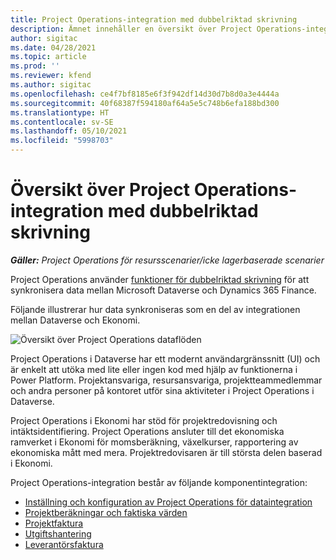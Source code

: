 ```yaml
---
title: Project Operations-integration med dubbelriktad skrivning
description: Ämnet innehåller en översikt över Project Operations-integration med dubbelriktad skrivning.
author: sigitac
ms.date: 04/28/2021
ms.topic: article
ms.prod: ''
ms.reviewer: kfend
ms.author: sigitac
ms.openlocfilehash: ce4f7bf8185e6f3f942df14d30d7b8d0a3e4444a
ms.sourcegitcommit: 40f68387f594180af64a5e5c748b6efa188bd300
ms.translationtype: HT
ms.contentlocale: sv-SE
ms.lasthandoff: 05/10/2021
ms.locfileid: "5998703"
---
```

# <a name="project-operations-dual-write-integration-overview"></a>Översikt över Project Operations-integration med dubbelriktad skrivning

_**Gäller:** Project Operations för resursscenarier/icke lagerbaserade scenarier_

Project Operations använder [funktioner för dubbelriktad skrivning](/dynamics365/fin-ops-core/dev-itpro/data-entities/dual-write/dual-write-home-page) för att synkronisera data mellan Microsoft Dataverse och Dynamics 365 Finance.

Följande illustrerar hur data synkroniseras som en del av integrationen mellan Dataverse och Ekonomi.

![Översikt över Project Operations dataflöden](./media/ProjectOperationsFlows.jpg)

Project Operations i Dataverse har ett modernt användargränssnitt (UI) och är enkelt att utöka med lite eller ingen kod med hjälp av funktionerna i Power Platform. Projektansvariga, resursansvariga, projektteammedlemmar och andra personer på kontoret utför sina aktiviteter i Project Operations i Dataverse.

Project Operations i Ekonomi har stöd för projektredovisning och intäktsidentifiering. Project Operations ansluter till det ekonomiska ramverket i Ekonomi för momsberäkning, växelkurser, rapportering av ekonomiska mått med mera. Projektredovisaren är till största delen baserad i Ekonomi.

Project Operations-integration består av följande komponentintegration:


- [Inställning och konfiguration av Project Operations för dataintegration](resource-dual-write-setup-integration.md) 
- [Projektberäkningar och faktiska värden](resource-dual-write-estimates-actuals.md)
- [Projektfaktura](resource-dual-write-project-invoice.md)
- [Utgiftshantering](resource-dual-write-expense.md)
- [Leverantörsfaktura](resource-dual-write-vendor-invoice.md)
